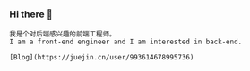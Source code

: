 ### Hi there 👋
    我是个对后端感兴趣的前端工程师。
    I am a front-end engineer and I am interested in back-end.

    [Blog](https://juejin.cn/user/993614678995736)